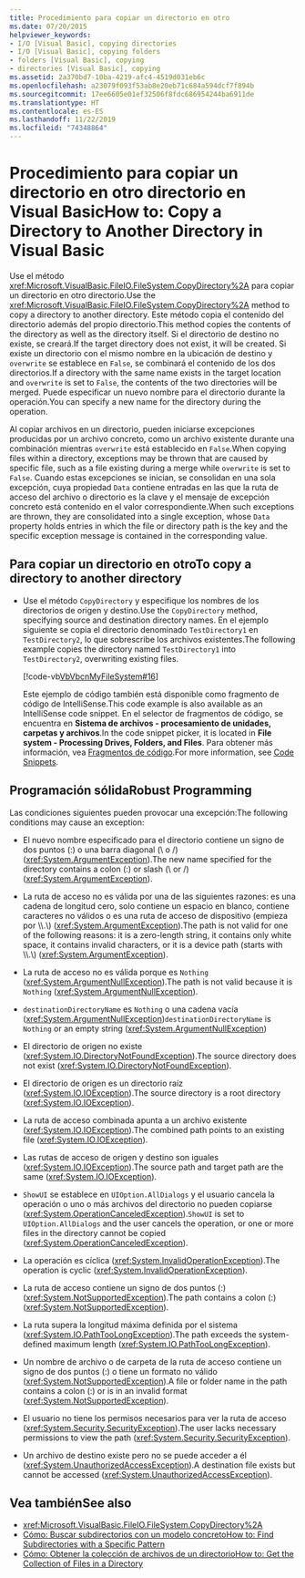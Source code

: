 ```yaml
---
title: Procedimiento para copiar un directorio en otro
ms.date: 07/20/2015
helpviewer_keywords:
- I/O [Visual Basic], copying directories
- I/O [Visual Basic], copying folders
- folders [Visual Basic], copying
- directories [Visual Basic], copying
ms.assetid: 2a370bd7-10ba-4219-afc4-4519d031eb6c
ms.openlocfilehash: a23079f093f53ab8e20eb71c684a594dcf7f894b
ms.sourcegitcommit: 17ee6605e01ef32506f8fdc686954244ba6911de
ms.translationtype: HT
ms.contentlocale: es-ES
ms.lasthandoff: 11/22/2019
ms.locfileid: "74348864"
---
```

# <a name="how-to-copy-a-directory-to-another-directory-in-visual-basic"></a><span data-ttu-id="bd908-102">Procedimiento para copiar un directorio en otro directorio en Visual Basic</span><span class="sxs-lookup"><span data-stu-id="bd908-102">How to: Copy a Directory to Another Directory in Visual Basic</span></span>

<span data-ttu-id="bd908-103">Use el método <xref:Microsoft.VisualBasic.FileIO.FileSystem.CopyDirectory%2A> para copiar un directorio en otro directorio.</span><span class="sxs-lookup"><span data-stu-id="bd908-103">Use the <xref:Microsoft.VisualBasic.FileIO.FileSystem.CopyDirectory%2A> method to copy a directory to another directory.</span></span> <span data-ttu-id="bd908-104">Este método copia el contenido del directorio además del propio directorio.</span><span class="sxs-lookup"><span data-stu-id="bd908-104">This method copies the contents of the directory as well as the directory itself.</span></span> <span data-ttu-id="bd908-105">Si el directorio de destino no existe, se creará.</span><span class="sxs-lookup"><span data-stu-id="bd908-105">If the target directory does not exist, it will be created.</span></span> <span data-ttu-id="bd908-106">Si existe un directorio con el mismo nombre en la ubicación de destino y `overwrite` se establece en `False`, se combinará el contenido de los dos directorios.</span><span class="sxs-lookup"><span data-stu-id="bd908-106">If a directory with the same name exists in the target location and `overwrite` is set to `False`, the contents of the two directories will be merged.</span></span> <span data-ttu-id="bd908-107">Puede especificar un nuevo nombre para el directorio durante la operación.</span><span class="sxs-lookup"><span data-stu-id="bd908-107">You can specify a new name for the directory during the operation.</span></span>

<span data-ttu-id="bd908-108">Al copiar archivos en un directorio, pueden iniciarse excepciones producidas por un archivo concreto, como un archivo existente durante una combinación mientras `overwrite` está establecido en `False`.</span><span class="sxs-lookup"><span data-stu-id="bd908-108">When copying files within a directory, exceptions may be thrown that are caused by specific file, such as a file existing during a merge while `overwrite` is set to `False`.</span></span> <span data-ttu-id="bd908-109">Cuando estas excepciones se inician, se consolidan en una sola excepción, cuya propiedad `Data` contiene entradas en las que la ruta de acceso del archivo o directorio es la clave y el mensaje de excepción concreto está contenido en el valor correspondiente.</span><span class="sxs-lookup"><span data-stu-id="bd908-109">When such exceptions are thrown, they are consolidated into a single exception, whose `Data` property holds entries in which the file or directory path is the key and the specific exception message is contained in the corresponding value.</span></span>

## <a name="to-copy-a-directory-to-another-directory"></a><span data-ttu-id="bd908-110">Para copiar un directorio en otro</span><span class="sxs-lookup"><span data-stu-id="bd908-110">To copy a directory to another directory</span></span>

- <span data-ttu-id="bd908-111">Use el método `CopyDirectory` y especifique los nombres de los directorios de origen y destino.</span><span class="sxs-lookup"><span data-stu-id="bd908-111">Use the `CopyDirectory` method, specifying source and destination directory names.</span></span> <span data-ttu-id="bd908-112">En el ejemplo siguiente se copia el directorio denominado `TestDirectory1` en `TestDirectory2`, lo que sobrescribe los archivos existentes.</span><span class="sxs-lookup"><span data-stu-id="bd908-112">The following example copies the directory named `TestDirectory1` into `TestDirectory2`, overwriting existing files.</span></span>

    [!code-vb[VbVbcnMyFileSystem#16](~/samples/snippets/visualbasic/VS_Snippets_VBCSharp/VbVbcnMyFileSystem/VB/Class1.vb#16)]

    <span data-ttu-id="bd908-113">Este ejemplo de código también está disponible como fragmento de código de IntelliSense.</span><span class="sxs-lookup"><span data-stu-id="bd908-113">This code example is also available as an IntelliSense code snippet.</span></span> <span data-ttu-id="bd908-114">En el selector de fragmentos de código, se encuentra en **Sistema de archivos - procesamiento de unidades, carpetas y archivos**.</span><span class="sxs-lookup"><span data-stu-id="bd908-114">In the code snippet picker, it is located in **File system - Processing Drives, Folders, and Files**.</span></span> <span data-ttu-id="bd908-115">Para obtener más información, vea [Fragmentos de código](/visualstudio/ide/code-snippets).</span><span class="sxs-lookup"><span data-stu-id="bd908-115">For more information, see [Code Snippets](/visualstudio/ide/code-snippets).</span></span>

## <a name="robust-programming"></a><span data-ttu-id="bd908-116">Programación sólida</span><span class="sxs-lookup"><span data-stu-id="bd908-116">Robust Programming</span></span>

<span data-ttu-id="bd908-117">Las condiciones siguientes pueden provocar una excepción:</span><span class="sxs-lookup"><span data-stu-id="bd908-117">The following conditions may cause an exception:</span></span>

- <span data-ttu-id="bd908-118">El nuevo nombre especificado para el directorio contiene un signo de dos puntos (:) o una barra diagonal (\ o /) (<xref:System.ArgumentException>).</span><span class="sxs-lookup"><span data-stu-id="bd908-118">The new name specified for the directory contains a colon (:) or slash (\ or /) (<xref:System.ArgumentException>).</span></span>

- <span data-ttu-id="bd908-119">La ruta de acceso no es válida por una de las siguientes razones: es una cadena de longitud cero, solo contiene un espacio en blanco, contiene caracteres no válidos o es una ruta de acceso de dispositivo (empieza por \\\\.\\) (<xref:System.ArgumentException>).</span><span class="sxs-lookup"><span data-stu-id="bd908-119">The path is not valid for one of the following reasons: it is a zero-length string, it contains only white space, it contains invalid characters, or it is a device path (starts with \\\\.\\) (<xref:System.ArgumentException>).</span></span>

- <span data-ttu-id="bd908-120">La ruta de acceso no es válida porque es `Nothing` (<xref:System.ArgumentNullException>).</span><span class="sxs-lookup"><span data-stu-id="bd908-120">The path is not valid because it is `Nothing` (<xref:System.ArgumentNullException>).</span></span>

- <span data-ttu-id="bd908-121">`destinationDirectoryName` es `Nothing` o una cadena vacía (<xref:System.ArgumentNullException>)</span><span class="sxs-lookup"><span data-stu-id="bd908-121">`destinationDirectoryName` is `Nothing` or an empty string (<xref:System.ArgumentNullException>)</span></span>

- <span data-ttu-id="bd908-122">El directorio de origen no existe (<xref:System.IO.DirectoryNotFoundException>).</span><span class="sxs-lookup"><span data-stu-id="bd908-122">The source directory does not exist (<xref:System.IO.DirectoryNotFoundException>).</span></span>

- <span data-ttu-id="bd908-123">El directorio de origen es un directorio raíz (<xref:System.IO.IOException>).</span><span class="sxs-lookup"><span data-stu-id="bd908-123">The source directory is a root directory (<xref:System.IO.IOException>).</span></span>

- <span data-ttu-id="bd908-124">La ruta de acceso combinada apunta a un archivo existente (<xref:System.IO.IOException>).</span><span class="sxs-lookup"><span data-stu-id="bd908-124">The combined path points to an existing file (<xref:System.IO.IOException>).</span></span>

- <span data-ttu-id="bd908-125">Las rutas de acceso de origen y destino son iguales (<xref:System.IO.IOException>).</span><span class="sxs-lookup"><span data-stu-id="bd908-125">The source path and target path are the same (<xref:System.IO.IOException>).</span></span>

- <span data-ttu-id="bd908-126">`ShowUI` se establece en `UIOption.AllDialogs` y el usuario cancela la operación o uno o más archivos del directorio no pueden copiarse (<xref:System.OperationCanceledException>).</span><span class="sxs-lookup"><span data-stu-id="bd908-126">`ShowUI` is set to `UIOption.AllDialogs` and the user cancels the operation, or one or more files in the directory cannot be copied (<xref:System.OperationCanceledException>).</span></span>

- <span data-ttu-id="bd908-127">La operación es cíclica (<xref:System.InvalidOperationException>).</span><span class="sxs-lookup"><span data-stu-id="bd908-127">The operation is cyclic (<xref:System.InvalidOperationException>).</span></span>

- <span data-ttu-id="bd908-128">La ruta de acceso contiene un signo de dos puntos (:) (<xref:System.NotSupportedException>).</span><span class="sxs-lookup"><span data-stu-id="bd908-128">The path contains a colon (:) (<xref:System.NotSupportedException>).</span></span>

- <span data-ttu-id="bd908-129">La ruta supera la longitud máxima definida por el sistema (<xref:System.IO.PathTooLongException>).</span><span class="sxs-lookup"><span data-stu-id="bd908-129">The path exceeds the system-defined maximum length (<xref:System.IO.PathTooLongException>).</span></span>

- <span data-ttu-id="bd908-130">Un nombre de archivo o de carpeta de la ruta de acceso contiene un signo de dos puntos (:) o tiene un formato no válido (<xref:System.NotSupportedException>).</span><span class="sxs-lookup"><span data-stu-id="bd908-130">A file or folder name in the path contains a colon (:) or is in an invalid format (<xref:System.NotSupportedException>).</span></span>

- <span data-ttu-id="bd908-131">El usuario no tiene los permisos necesarios para ver la ruta de acceso (<xref:System.Security.SecurityException>).</span><span class="sxs-lookup"><span data-stu-id="bd908-131">The user lacks necessary permissions to view the path (<xref:System.Security.SecurityException>).</span></span>

- <span data-ttu-id="bd908-132">Un archivo de destino existe pero no se puede acceder a él (<xref:System.UnauthorizedAccessException>).</span><span class="sxs-lookup"><span data-stu-id="bd908-132">A destination file exists but cannot be accessed (<xref:System.UnauthorizedAccessException>).</span></span>

## <a name="see-also"></a><span data-ttu-id="bd908-133">Vea también</span><span class="sxs-lookup"><span data-stu-id="bd908-133">See also</span></span>

- <xref:Microsoft.VisualBasic.FileIO.FileSystem.CopyDirectory%2A>
- [<span data-ttu-id="bd908-134">Cómo: Buscar subdirectorios con un modelo concreto</span><span class="sxs-lookup"><span data-stu-id="bd908-134">How to: Find Subdirectories with a Specific Pattern</span></span>](../../../../visual-basic/developing-apps/programming/drives-directories-files/how-to-find-subdirectories-with-a-specific-pattern.md)
- [<span data-ttu-id="bd908-135">Cómo: Obtener la colección de archivos de un directorio</span><span class="sxs-lookup"><span data-stu-id="bd908-135">How to: Get the Collection of Files in a Directory</span></span>](../../../../visual-basic/developing-apps/programming/drives-directories-files/how-to-get-the-collection-of-files-in-a-directory.md)
